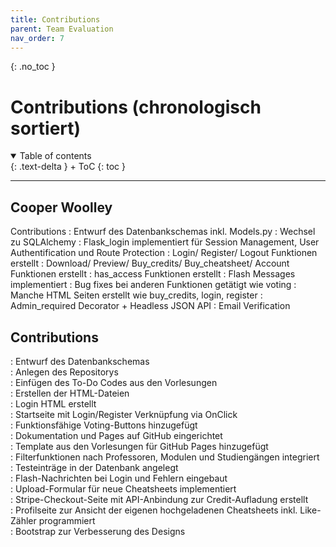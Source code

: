 ```yaml
---
title: Contributions
parent: Team Evaluation
nav_order: 7
---
```


{: .no_toc }
# Contributions (chronologisch sortiert)

<details open markdown="block">
{: .text-delta }
<summary>Table of contents</summary>
+ ToC
{: toc }
</details>

---

## Cooper Woolley

Contributions
: Entwurf des Datenbankschemas inkl. Models.py
: Wechsel zu SQLAlchemy
: Flask_login implementiert für Session Management, User Authentification und Route Protection
: Login/ Register/ Logout Funktionen erstellt
: Download/ Preview/ Buy_credits/ Buy_cheatsheet/ Account Funktionen erstellt
: has_access Funktionen erstellt
: Flash Messages implementiert
: Bug fixes bei anderen Funktionen getätigt wie voting
: Manche HTML Seiten erstellt wie buy_credits, login, register
: Admin_required Decorator + Headless JSON API
: Email Verification

## Contributions

: Entwurf des Datenbankschemas  
: Anlegen des Repositorys  
: Einfügen des To-Do Codes aus den Vorlesungen  
: Erstellen der HTML-Dateien  
: Login HTML erstellt  
: Startseite mit Login/Register Verknüpfung via OnClick  
: Funktionsfähige Voting-Buttons hinzugefügt  
: Dokumentation und Pages auf GitHub eingerichtet  
: Template aus den Vorlesungen für GitHub Pages hinzugefügt  
: Filterfunktionen nach Professoren, Modulen und Studiengängen integriert  
: Testeinträge in der Datenbank angelegt  
: Flash-Nachrichten bei Login und Fehlern eingebaut  
: Upload-Formular für neue Cheatsheets implementiert  
: Stripe-Checkout-Seite mit API-Anbindung zur Credit-Aufladung erstellt  
: Profilseite zur Ansicht der eigenen hochgeladenen Cheatsheets inkl. Like-Zähler programmiert  
: Bootstrap zur Verbesserung des Designs


